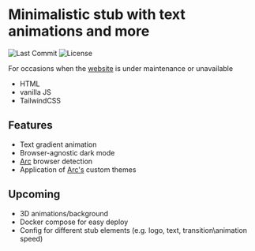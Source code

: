 # Minimalistic stub with text animations and more
![Last Commit](https://img.shields.io/github/last-commit/bvndls/stub?style=flat-square&svg=true)
![License](https://img.shields.io/github/license/bvndls/stub?style=flat-square&svg=true)

For occasions when the [website](https://bvndls.com) is under maintenance or unavailable
- HTML
- vanilla JS
- TailwindCSS

## Features
- Text gradient animation
- Browser-agnostic dark mode
- [Arc](https://arc.net/) browser detection
- Application of [Arc's](https://arc.net/) custom themes

## Upcoming
- 3D animations/background
- Docker compose for easy deploy
- Config for different stub elements (e.g. logo, text, transition\animation speed)
